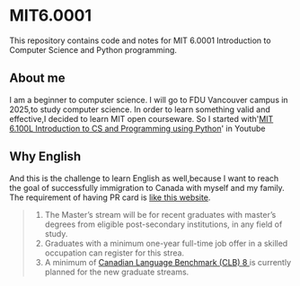 # MIT6.0001
This repository contains code and notes for MIT 6.0001 Introduction to Computer Science and Python programming.

## About me
I am a beginner to computer science.
I will go to FDU Vancouver campus in 2025,to study computer science.
In order to learn something valid and effective,I decided to learn MIT open courseware.
So I started with'[MIT 6.100L Introduction to CS and Programming using Python](https://www.youtube.com/playlist?list=PLUl4u3cNGP62A-ynp6v6-LGBCzeH3VAQB)' in Youtube 

## Why English
And this is the challenge to learn English as well,because I want to reach the goal of successfully immigration to Canada with myself and my family.
The requirement of having PR card is [like this website](https://www.welcomebc.ca/immigrate-to-b-c/news). 
> 1. The Master’s stream will be for recent graduates with master’s degrees from eligible post-secondary institutions, in any field of study.
> 2. Graduates with a minimum one-year full-time job offer in a skilled occupation can register for this strea.
> 3. A minimum of [Canadian Language Benchmark (CLB) 8 ](https://www.canada.ca/en/immigration-refugees-citizenship/corporate/publications-manuals/operational-bulletins-manuals/standard-requirements/language-requirements/test-equivalency-charts.html)is currently planned for the new graduate streams.
